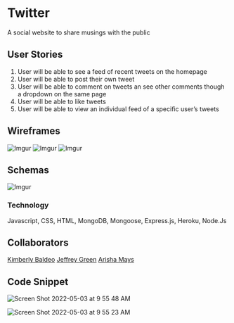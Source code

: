 # Twitter
A social website to share musings with the public

## User Stories
1. User will be able to see a feed of recent tweets on the homepage
2. User will be able to post their own tweet
3. User will be able to comment on tweets an see other comments though a dropdown on the same page
4. User will be able to like tweets
5. User will be able to view an individual feed of a specific user’s tweets

## Wireframes
![Imgur](https://i.imgur.com/dDIYLmk.png)
![Imgur](https://i.imgur.com/QEJSrdQ.png)
![Imgur](https://i.imgur.com/mhZWy22.png)

## Schemas
![Imgur](https://i.imgur.com/rxEetoR.png)

### Technology
Javascript, CSS, HTML, MongoDB, Mongoose, Express.js, Heroku, Node.Js

## Collaborators
[Kimberly Baldeo](https://github.com/kimbaldeo)
[Jeffrey Green](https://github.com/jeffreygreenjr)
[Arisha Mays](https://github.com/Arishamays1)

## Code Snippet
![Screen Shot 2022-05-03 at 9 55 48 AM](https://user-images.githubusercontent.com/99516928/166479132-10590c85-f04b-463a-92ad-26b8e427a354.png)

![Screen Shot 2022-05-03 at 9 55 23 AM](https://user-images.githubusercontent.com/99516928/166479238-41fffc15-ffec-4d3a-840d-e724719b97df.png)


